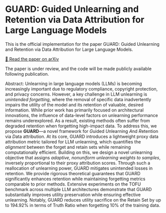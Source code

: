 # GUARD: Guided Unlearning and Retention via Data Attribution for Large Language Models
This is the official implementation for the paper GUARD: Guided Unlearning and Retention via Data Attribution for Large Language Models.

[📄 Read the paper on arXiv](https://doi.org/10.48550/arXiv.2506.10946)

The paper is under review, and the code will be made publicly available following publication.

Abstract: Unlearning in large language models (LLMs) is becoming increasingly important due to regulatory compliance, copyright protection, and privacy concerns. However, a key challenge in LLM unlearning is *unintended forgetting*, where the removal of specific data inadvertently impairs the utility of the model and its retention of valuable, desired information. While prior work has primarily focused on architectural innovations, the influence of data-level factors on unlearning performance remains underexplored. As a result, existing methods often suffer from degraded retention when forgetting high-impact data.
To address this, we propose **GUARD**—a novel framework for *G*uided *U*nlearning *A*nd *R*etention via *D*ata attribution. At its core, GUARD introduces a lightweight proxy data attribution metric tailored for LLM unlearning, which quantifies the *alignment* between the forget and retain sets while remaining computationally efficient. Building on this, we design a novel unlearning objective that assigns *adaptive, nonuniform unlearning weights to samples*, inversely proportional to their proxy attribution scores. Through such a reallocation of unlearning power, GUARD mitigates unintended losses in retention.
We provide rigorous theoretical guarantees that GUARD significantly enhances retention while maintaining forgetting metrics comparable to prior methods. Extensive experiments on the TOFU benchmark across multiple LLM architectures demonstrate that GUARD substantially improves utility preservation while ensuring effective unlearning. Notably, GUARD reduces utility sacrifice on the Retain Set by up to 194.92\% in terms of Truth Ratio when forgetting 10\% of the training data.
